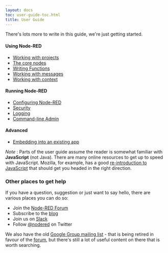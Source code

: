 ```yaml
---
layout: docs
toc: user-guide-toc.html
title: User Guide
---
```


There's lots more to write in this guide, we're just getting started.

#### Using Node-RED

- [Working with projects](/docs/user-guide/projects)
- [The core nodes](/docs/user-guide/nodes)
- [Writing Functions](/docs/writing-functions)
- [Working with messages](/docs/user-guide/messages)
- [Working with context](/docs/user-guide/context)

#### Running Node-RED

- [Configuring Node-RED](/docs/configuration)
- [Security](/docs/security)
- [Logging](/docs/user-guide/logging)
- [Command-line Admin](/docs/node-red-admin)

#### Advanced

- [Embedding into an existing app](/docs/embedding)


<div class="doc-callout">
<em>Note</em> :  Parts of the user guide assume the reader is somewhat familiar with
<strong>JavaScript</strong> (not Java).  There are many online resources to get up
to speed with JavaScript. Mozilla, for example, has a good
<a href="https://developer.mozilla.org/en-US/docs/Web/JavaScript/A_re-introduction_to_JavaScript">re-introduction to JavaScript</a>
that should get you headed in the right direction.
</div>

### Other places to get help

If you have a question, suggestion or just want to say hello, there are various
places you can do so:

 - Join the [Node-RED Forum](https://discourse.nodered.org)
 - Subscribe to the [blog](http://blog.nodered.org)
 - Join us on [Slack](http://nodered.org/slack/)
 - Follow [@nodered](http://twitter.com/nodered) on Twitter

We also have the old [Google Group mailing list](https://groups.google.com/forum/#!forum/node-red) - that is being retired in favour of the [forum](https://discourse.nodered.org), but there's still a lot of useful content on there that is worth searching.
